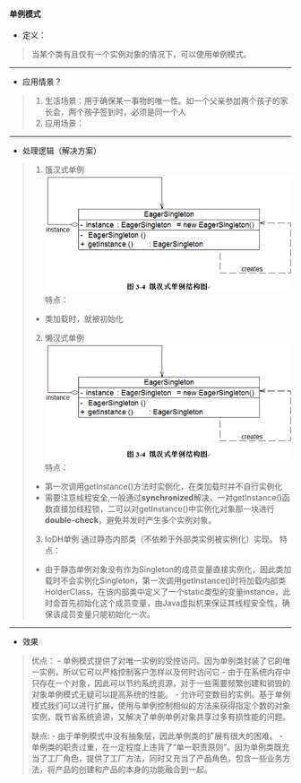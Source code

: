 #### 单例模式


* 定义：
>当某个类有且仅有一个实例对象的情况下，可以使用单例模式。
-----
* 应用情景？
> 1. 生活场景：用于确保某一事物的唯一性。如一个父亲参加两个孩子的家长会，两个孩子签到时，必须是同一个人
> 2. 应用场景： 

-------
*  处理逻辑（解决方案）
>1. 饿汉式单例
![eagersingleton.gif](.\img\eagersingleton.gif)
> 特点：
> 	- 类加载时，就被初始化
> 	
>2. 懒汉式单例
![eagersingleton.gif](.\img\eagersingleton.gif)
>特点：
>	- 第一次调用getInstance()方法时实例化，在类加载时并不自行实例化
>	- 需要注意线程安全,一般通过**synchronized**解决，一对getInstance()函数直接加线程锁，二可以对getInstance()中实例化对象那一块进行**double-check**，避免并发时产生多个实例对象。
>3. IoDH单例
>通过静态内部类（不依赖于外部类实例被实例化）实现。
>特点：
>	- 由于静态单例对象没有作为Singleton的成员变量直接实例化，因此类加载时不会实例化Singleton，第一次调用getInstance()时将加载内部类HolderClass，在该内部类中定义了一个static类型的变量instance，此时会首先初始化这个成员变量，由Java虚拟机来保证其线程安全性，确保该成员变量只能初始化一次。




--------
* 效果
> 优点：
 	- 单例模式提供了对唯一实例的受控访问。因为单例类封装了它的唯一实例，所以它可以严格控制客户怎样以及何时访问它
 	- 由于在系统内存中只存在一个对象，因此可以节约系统资源，对于一些需要频繁创建和销毁的对象单例模式无疑可以提高系统的性能。
 	- 允许可变数目的实例。基于单例模式我们可以进行扩展，使用与单例控制相似的方法来获得指定个数的对象实例，既节省系统资源，又解决了单例单例对象共享过多有损性能的问题。
>
> 缺点: 
 	- 由于单例模式中没有抽象层，因此单例类的扩展有很大的困难。
 	- 单例类的职责过重，在一定程度上违背了“单一职责原则”。因为单例类既充当了工厂角色，提供了工厂方法，同时又充当了产品角色，包含一些业务方法，将产品的创建和产品的本身的功能融合到一起。